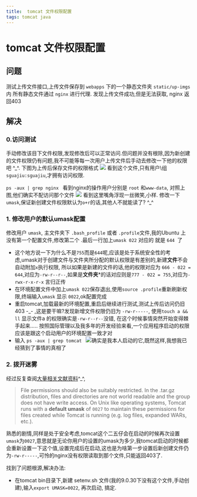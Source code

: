 ```yaml
---
title:  tomcat 文件权限配置
tags: tomcat java
---
```




tomcat 文件权限配置
===

## 问题
测试上传文件接口,上传文件保存到 `webapps` 下的一个静态文件夹 `static/up-imgs`内
所有静态文件通过 `nginx` 进行代理. 发现上传文件成功,但是无法获取, nginx 返回403

## 解决

### 0.访问测试
手动修改该目下文件权限,发现修改后可以正常访问.但问题并没有根除,因为新创建的文件权限仍有问题,我不可能等每一次用户上传文件后手动去修改一下他的权限吧 ^_^.
下图为上传后保存文件的权限格式
![](http://img.shargeebar.cc/20200326233700.png)
看到这个文件,只有用户\组 `sguajiu:sguajiu`,才拥有访问权限.

`ps -aux | grep nginx ` 看到nginx的操作用户分别是 `root` 和`www-data`, 对照上图,他们确实不配访问那个文件
![](http://img.shargeebar.cc/20200326234228.png)
看到这里嘴角浮现一丝微笑,小样.  修改一下 `umask`,保证新创建文件权限默认为`o+r`的话,其他人不就能读了? ^_^

### 1. 修改用户的默认umask配置
修改用户 `umask`, 主文件夹下 `.bash_profile` 或者 `.profile`文件,我的Ubuntu 上没有第一个配置文件,修改第二个
.最后一行加上`umask 022` 对应的 就是 `644 `了
  - 这个地方说一下为什么不是`755`而是`644`呢,应该是处于系统安全性的考虑,umask对于创建文件与文件夹所分配的默认权限是有差别的,新建**文件**不会自动附加`x`执行权限, 所以如果是新建的文件的话,他的权限对应为 `666 - 022 = 644`,对应为`-rw-r--r--`,如果是**文件夹***的话对应则是`777 - 022 = 755`,对应为`-rwx-r-x-r-x`
言归正传
  - 在环境配置文件中加上`umask 022`保存退出,使用`source .profile`重新刷新权限,终端输入`umask` 显示 `0022`,ok配置完成 
  - 重启tomcat,加载最新的环境配置,重启后继续进行测试,测试上传后访问仍旧403 -_- ,这是要干嘛?发现新增文件权限仍旧为 `-rw-r-----`, 使用`touch a && ll` 显示文件a 的权限确实是`-rw-r--r--`没错, 在这个时候事情突然开始变得棘手起来.....  按照国际管理以及我多年的开发经验来看,一个应用程序启动的权限应该是跟这个启动用户的环境配置一致才对
  - 输入 `ps -aux | grep tomcat `
![](http://img.shargeebar.cc/20200327105828.png)确实是我本人启动的它,既然这样,我想我已经猜到了事情的真相了

### 2. 拨开迷雾
经过反复查阅[大量相关文献资料](https://tomcat.apache.org/tomcat-9.0-doc/security-howto.html)^_^,
>File permissions should also be suitably restricted. In the .tar.gz distribution, files and directories are not world readable and the group does not have write access. On Unix like operating systems, Tomcat runs with a **default umask** of `0027` to maintain these permissions for files created while Tomcat is running (e.g. log files, expanded WARs, etc.).

熟悉的剧情,同样是处于安全考虑,tomcat这个二五仔会在启动的时候再次设置`umask`为`0027`,意思就是无论你用户的设置的umask为多少,我tomcat启动的时候都会重新设置一下这个值,设置完成后在启动,这也是为啥第一步设置后新创建文件仍为`-rw-r-----`,可怜的nginx没有权限读取到那个文件,只能返回403了.   

找到了问题根源,解决办法:
  - 在tomcat bin目录下,新建 setenv.sh 文件(我的9.0.30下没有这个文件,手动创建),输入`export UMASK=0022`, 再次启动, 搞定.


